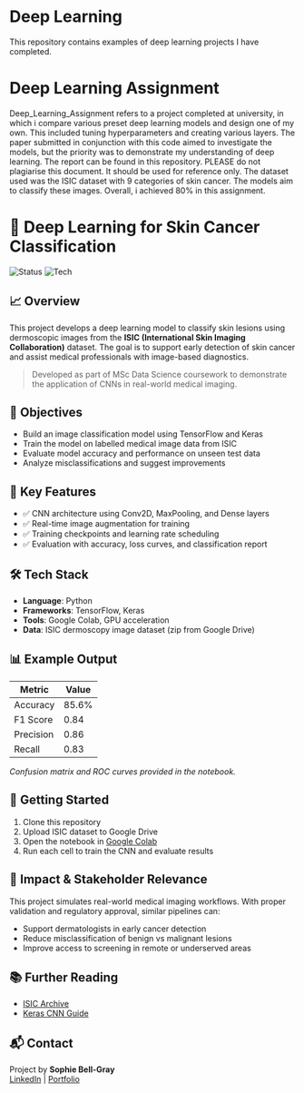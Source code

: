 # Deep Learning
This repository contains examples of deep learning projects I have completed. 

# Deep Learning Assignment
Deep_Learning_Assignment refers to a project completed at university, in which i compare various preset deep learning models and design one of my own. This included tuning hyperparameters and creating various layers. The paper submitted in conjunction with this code aimed to investigate the models, but the priority was to demonstrate my understanding of deep learning. The report can be found in this repository. 
PLEASE do not plagiarise this document. It should be used for reference only. 
The dataset used was the ISIC dataset with 9 categories of skin cancer. The models aim to classify these images. 
Overall, i achieved 80% in this assignment.

# 🧠 Deep Learning for Skin Cancer Classification

![Status](https://img.shields.io/badge/status-completed-green)
![Tech](https://img.shields.io/badge/stack-TensorFlow|CNN|Colab-blue)

## 📈 Overview

This project develops a deep learning model to classify skin lesions using dermoscopic images from the **ISIC (International Skin Imaging Collaboration)** dataset. The goal is to support early detection of skin cancer and assist medical professionals with image-based diagnostics.

> Developed as part of MSc Data Science coursework to demonstrate the application of CNNs in real-world medical imaging.

## 🎯 Objectives

- Build an image classification model using TensorFlow and Keras
- Train the model on labelled medical image data from ISIC
- Evaluate model accuracy and performance on unseen test data
- Analyze misclassifications and suggest improvements

## 🧠 Key Features

- ✅ CNN architecture using Conv2D, MaxPooling, and Dense layers
- ✅ Real-time image augmentation for training
- ✅ Training checkpoints and learning rate scheduling
- ✅ Evaluation with accuracy, loss curves, and classification report

## 🛠️ Tech Stack

- **Language**: Python
- **Frameworks**: TensorFlow, Keras
- **Tools**: Google Colab, GPU acceleration
- **Data**: ISIC dermoscopy image dataset (zip from Google Drive)

## 📊 Example Output

| Metric | Value |
|--------|-------|
| Accuracy | 85.6% |
| F1 Score | 0.84 |
| Precision | 0.86 |
| Recall | 0.83 |

*Confusion matrix and ROC curves provided in the notebook.*

## 🚀 Getting Started

1. Clone this repository
2. Upload ISIC dataset to Google Drive
3. Open the notebook in [Google Colab](https://colab.research.google.com/github/sophiebellgray/deep-learning/blob/main/Deep_Learning_Assignment.ipynb)
4. Run each cell to train the CNN and evaluate results

## 🤝 Impact & Stakeholder Relevance

This project simulates real-world medical imaging workflows. With proper validation and regulatory approval, similar pipelines can:

- Support dermatologists in early cancer detection
- Reduce misclassification of benign vs malignant lesions
- Improve access to screening in remote or underserved areas

## 📚 Further Reading

- [ISIC Archive](https://www.isic-archive.com/)
- [Keras CNN Guide](https://keras.io/examples/vision/image_classification_from_scratch/)

## 📬 Contact

Project by **Sophie Bell-Gray**  
[LinkedIn](www.linkedin.com/in/sophie-bell-gray) | [Portfolio](https://sophiebellgray.github.io)

